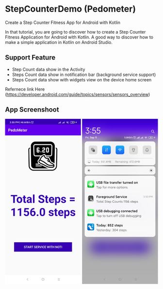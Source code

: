# StepCounterDemo (Pedometer)

  Create a Step Counter Fitness App for Android with Kotlin

   In that tutorial, you are going to discover how to create a Step Counter Fitness Application for Android with Kotlin. A good way to discover how to make a simple application in Kotlin on Android Studio.
   
## Support Feature
* Step Count data   show in the Activity
* Steps Count data  show in notification bar (background service support)
* Steps Count data  show  with widgets view on the device home screen

Refernece link Here (https://developer.android.com/guide/topics/sensors/sensors_overview)


App Screenshoot
--------

   <img alt="Screen 1" src="https://github.com/dev-mgkaung/StepCounterDemo/blob/master/screen_shot_1.jpg" width="250"/>   <img alt="Screen 2" src="https://github.com/dev-mgkaung/StepCounterDemo/blob/master/screen_shot_2.jpg" width="250"/>
